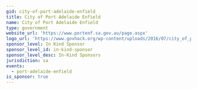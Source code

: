 ```yaml
---
gid: city-of-port-adelaide-enfield
title: City of Port Adelaide Enfield
name: City of Port Adelaide Enfield
type: government
website_url: 'https://www.portenf.sa.gov.au/page.aspx'
logo_url: 'https://www.govhack.org/wp-content/uploads/2016/07/city_of_port_adelaide_enfield.png'
sponsor_level: In Kind Sponsor
sponsor_level_id: in-kind-sponsor
sponsor_level_desc: In-Kind Sponsors
jurisdiction: sa
events:
  - port-adelaide-enfield
is_sponsor: true
---
```

